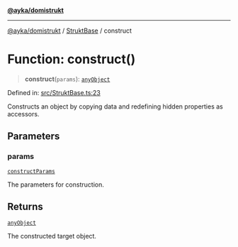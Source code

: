 [**@ayka/domistrukt**](../../../README.md)

***

[@ayka/domistrukt](../../../globals.md) / [StruktBase](../README.md) / construct

# Function: construct()

> **construct**(`params`): [`anyObject`](../../Types/type-aliases/anyObject.md)

Defined in: [src/StruktBase.ts:23](https://github.com/AndreyMork/domistrukt/blob/d336ce883f586949cec0ae80ccb1b178d7aa8196/src/StruktBase.ts#L23)

Constructs an object by copying data and redefining hidden properties as accessors.

## Parameters

### params

[`constructParams`](../type-aliases/constructParams.md)

The parameters for construction.

## Returns

[`anyObject`](../../Types/type-aliases/anyObject.md)

The constructed target object.
